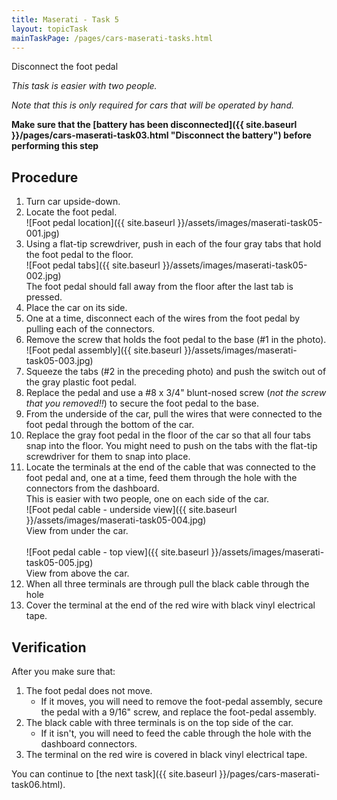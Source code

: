 ```yaml
---
title: Maserati - Task 5
layout: topicTask
mainTaskPage: /pages/cars-maserati-tasks.html
---
```


Disconnect the foot pedal

_This task is easier with two people._

_Note that this is only required for cars that will be operated by hand._

**Make sure that the [battery has been disconnected]({{ site.baseurl }}/pages/cars-maserati-task03.html "Disconnect the battery") before performing this step** 

## Procedure

1. Turn car upside-down.
2. Locate the foot pedal. <br />![Foot pedal location]({{ site.baseurl }}/assets/images/maserati-task05-001.jpg)
3. Using a flat-tip screwdriver, push in each of the four gray tabs that hold the foot pedal to the floor.<br />![Foot pedal tabs]({{ site.baseurl }}/assets/images/maserati-task05-002.jpg)<br /> The foot pedal should fall away from the floor after the last tab is pressed.
4. Place the car on its side.
5. One at a time, disconnect each of the wires from the foot pedal by pulling each of the connectors.
6. Remove the screw that holds the foot pedal to the base (#1 in the photo).<br />![Foot pedal assembly]({{ site.baseurl }}/assets/images/maserati-task05-003.jpg)
5. Squeeze the tabs (#2 in the preceding photo) and push the switch out of the gray plastic foot pedal.
6. Replace the pedal and use a \#8 x 3/4" blunt-nosed screw (_not the screw that you removed!!_) to secure the foot pedal to the base.
7. From the underside of the car, pull the wires that were connected to the foot pedal through the bottom of the car.
8. Replace the gray foot pedal in the floor of the car so that all four tabs snap into the floor. You might need to push on the tabs with the flat-tip screwdriver for them to snap into place.
9. Locate the terminals at the end of the cable that was connected to the foot pedal and, one at a time, feed them through the hole with the connectors from the dashboard. <br />This is easier with two people, one on each side of the car.<br />![Foot pedal cable - underside view]({{ site.baseurl }}/assets/images/maserati-task05-004.jpg)<br />View from under the car.<br /><br />![Foot pedal cable - top view]({{ site.baseurl }}/assets/images/maserati-task05-005.jpg)<br />View from above the car.<br />
10. When all three terminals are through pull the black cable through the hole
11. Cover the terminal at the end of the red wire with black vinyl electrical tape.

## Verification

After you make sure that:

1. The foot pedal does not move.
	- If it moves, you will need to remove the foot-pedal assembly,  secure the pedal with a 9/16" screw, and replace the foot-pedal assembly.
1. The black cable with three terminals is on the top side of the car.
	- If it isn't, you will need to feed the cable through the hole with the dashboard connectors.
2. The terminal on the red wire is covered in black vinyl electrical tape.

You can continue to [the next task]({{ site.baseurl }}/pages/cars-maserati-task06.html).
